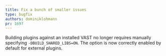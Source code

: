 ```yaml
---
title: Fix a bunch of smaller issues
type: bugfix
authors: dominiklohmann
pr: 1697
---
```


Building plugins against an installed VAST no longer requires manually
specifying `-DBUILD_SHARED_LIBS=ON`. The option is now correctly enabled by
default for external plugins.
